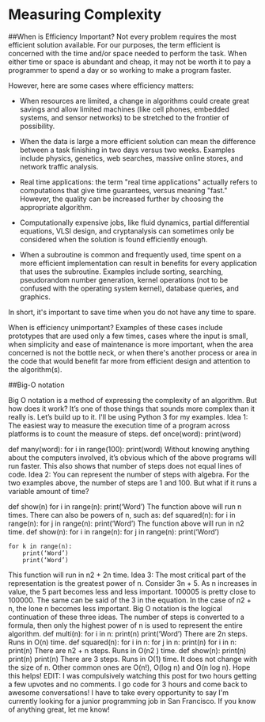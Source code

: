 # Measuring Complexity

##When is Efficiency Important?
Not every problem requires the most efficient solution available. For our purposes, the term efficient is concerned with the time and/or space needed to perform the task. When either time or space is abundant and cheap, it may not be worth it to pay a programmer to spend a day or so working to make a program faster.

However, here are some cases where efficiency matters:

* When resources are limited, a change in algorithms could create great savings and allow limited machines (like cell phones, embedded systems, and sensor networks) to be stretched to the frontier of possibility.

* When the data is large a more efficient solution can mean the difference between a task finishing in two days versus two weeks. Examples include physics, genetics, web searches, massive online stores, and network traffic analysis.

* Real time applications: the term "real time applications" actually refers to computations that give time guarantees, versus meaning "fast." However, the quality can be increased further by choosing the appropriate algorithm.

* Computationally expensive jobs, like fluid dynamics, partial differential equations, VLSI design, and cryptanalysis can sometimes only be considered when the solution is found efficiently enough.

* When a subroutine is common and frequently used, time spent on a more efficient implementation can result in benefits for every application that uses the subroutine. Examples include sorting, searching, pseudorandom number generation, kernel operations (not to be confused with the operating system kernel), database queries, and graphics.

In short, it's important to save time when you do not have any time to spare.

When is efficiency unimportant? Examples of these cases include prototypes that are used only a few times, cases where the input is small, when simplicity and ease of maintenance is more important, when the area concerned is not the bottle neck, or when there's another process or area in the code that would benefit far more from efficient design and attention to the algorithm(s).

##Big-O notation

Big O notation is a method of expressing the complexity of an algorithm. But how does it work? It’s one of those things that sounds more complex than it really is. Let’s build up to it. I'll be using Python 3 for my examples.
Idea 1: The easiest way to measure the execution time of a program across platforms is to count the measure of steps.
def once(word):
    print(word)

def many(word):
    for i in range(100):
        print(word)
Without knowing anything about the computers involved, it’s obvious which of the above programs will run faster. This also shows that number of steps does not equal lines of code.
Idea 2: You can represent the number of steps with algebra.
For the two examples above, the number of steps are 1 and 100. But what if it runs a variable amount of time?

def show(n)
    for i in range(n):
        print(‘Word’)
The function above will run n times. There can also be powers of n, such as:
def squared(n):
    for i in range(n):
        for j in range(n):
            print(‘Word’)
The function above will run in n2 time.
def show(n):
    for i in range(n):
        for j in range(n):
            print(‘Word’)

    for k in range(n):
        print(‘Word’)
        print(‘Word’)
This function will run in n2 + 2n time.
Idea 3: The most critical part of the representation is the greatest power of n.
Consider 3n + 5. As n increases in value, the 5 part becomes less and less important. 100005 is pretty close to 100000. The same can be said of the 3 in the equation.
In the case of n2 + n, the lone n becomes less important.
Big O notation is the logical continuation of these three ideas. The number of steps is converted to a formula, then only the highest power of n is used to represent the entire algorithm.
def multi(n):
    for i in n:
        print(n)
        print(‘Word’)
There are 2n steps. Runs in O(n) time.
def squared(n):
    for i in n:
        for j in n:
            print(n)
    for i in n:
        print(n)
There are n2 + n steps. Runs in O(n2 ) time.
def show(n):
    print(n)
    print(n)
    print(n)
There are 3 steps. Runs in O(1) time. It does not change with the size of n.
Other common ones are O(n!), O(log n) and O(n log n).
Hope this helps!
EDIT:
I was compulsively watching this post for two hours getting a few upvotes and no comments. I go code for 3 hours and come back to awesome conversations! I have to take every opportunity to say I'm currently looking for a junior programming job in San Francisco. If you know of anything great, let me know!